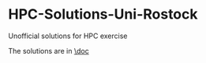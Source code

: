# HPC-Solutions-Uni-Rostock
Unofficial solutions for HPC exercise

The solutions are in [\doc](/doc)

